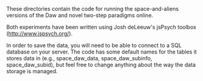 These directories contain the code for running the space-and-aliens versions of the Daw and novel two-step paradigms online.

Both experiments have been written using Josh deLeeuw's jsPsych toolbox (http://www.jspsych.org/).

In order to save the data, you will need to be able to connect to a SQL database on your server. The code has some default names for the tables it stores data in (e.g., space_daw_data, space_daw_subinfo, space_daw_subid), but feel free to change anything about the way the data storage is managed.
